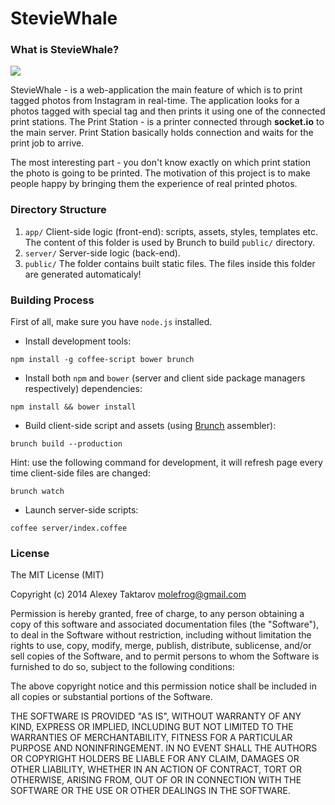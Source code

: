 # StevieWhale
### What is StevieWhale?

![](https://rawgithub.com/molefrog/steviewhale/master/app/assets/images/stevie.svg)

StevieWhale - is a web-application the main feature of which is to print tagged photos from Instagram in real-time. The application looks for a photos tagged with special tag and then prints it using one of the connected print stations. The Print Station - is a printer connected through **socket.io** to the main server. Print Station basically holds connection and waits for the print job to arrive.

The most interesting part - you don't know exactly on which print station the photo is going to be printed. The motivation of this project is to make people happy by bringing them the experience of real printed photos.  

### Directory Structure
 1. `app/` Client-side logic (front-end): scripts, assets, styles, templates etc. The content of this folder is used by Brunch to build `public/` directory.
 2. `server/` Server-side logic (back-end).
 3. `public/` The folder contains built static files. The files inside this folder are generated automaticaly!


### Building Process
First of all, make sure you have `node.js` installed.
 * Install development tools:
```
npm install -g coffee-script bower brunch
```
 * Install both `npm` and `bower` (server and client side package managers respectively) dependencies:
```
npm install && bower install
```
 * Build client-side script and assets (using [Brunch](brunch.io) assembler):
```
brunch build --production
```
Hint: use the following command for development, it will refresh page every time client-side files are changed:
```
brunch watch
```
 * Launch server-side scripts:
```
coffee server/index.coffee
```

### License
The MIT License (MIT)

Copyright (c) 2014 Alexey Taktarov molefrog@gmail.com

Permission is hereby granted, free of charge, to any person obtaining a copy
of this software and associated documentation files (the "Software"), to deal
in the Software without restriction, including without limitation the rights
to use, copy, modify, merge, publish, distribute, sublicense, and/or sell
copies of the Software, and to permit persons to whom the Software is
furnished to do so, subject to the following conditions:

The above copyright notice and this permission notice shall be included in all
copies or substantial portions of the Software.

THE SOFTWARE IS PROVIDED "AS IS", WITHOUT WARRANTY OF ANY KIND, EXPRESS OR
IMPLIED, INCLUDING BUT NOT LIMITED TO THE WARRANTIES OF MERCHANTABILITY,
FITNESS FOR A PARTICULAR PURPOSE AND NONINFRINGEMENT. IN NO EVENT SHALL THE
AUTHORS OR COPYRIGHT HOLDERS BE LIABLE FOR ANY CLAIM, DAMAGES OR OTHER
LIABILITY, WHETHER IN AN ACTION OF CONTRACT, TORT OR OTHERWISE, ARISING FROM,
OUT OF OR IN CONNECTION WITH THE SOFTWARE OR THE USE OR OTHER DEALINGS IN THE
SOFTWARE.
